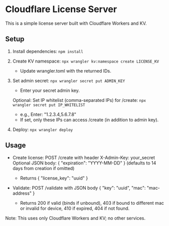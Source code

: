 # Cloudflare License Server

This is a simple license server built with Cloudflare Workers and KV.

## Setup

1. Install dependencies: `npm install`

2. Create KV namespace: `npx wrangler kv:namespace create LICENSE_KV`
   - Update wrangler.toml with the returned IDs.

3. Set admin secret: `npx wrangler secret put ADMIN_KEY`
   - Enter your secret admin key.

   Optional: Set IP whitelist (comma-separated IPs) for /create: `npx wrangler secret put IP_WHITELIST`
   - e.g., Enter: "1.2.3.4,5.6.7.8"
   - If set, only these IPs can access /create (in addition to admin key).

4. Deploy: `npx wrangler deploy`

## Usage

- Create license: POST /create with header X-Admin-Key: your_secret
  Optional JSON body: { "expiration": "YYYY-MM-DD" } (defaults to 14 days from creation if omitted)
  - Returns { "license_key": "uuid" }

- Validate: POST /validate with JSON body { "key": "uuid", "mac": "mac-address" }
  - Returns 200 if valid (binds if unbound), 403 if bound to different mac or invalid for device, 410 if expired, 404 if not found.

Note: This uses only Cloudflare Workers and KV; no other services. 